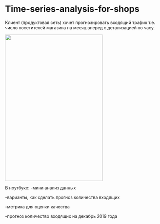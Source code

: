 # Time-series-analysis-for-shops
Клиент (продуктовая сеть) хочет прогнозировать входящий трафик т.е. число посетителей магазина на месяц вперед с детализацией по часу.

<img src='images/shop.jpg' width=320 height=480>



В ноутбуке:
-мини анализ данных

-варианты, как сделать прогноз количества входящих

-метрика для оценки качества

-прогноз количество входящих на декабрь 2019 года

